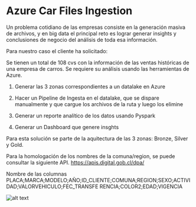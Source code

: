 # Azure Car Files Ingestion

Un problema cotidiano de las empresas consiste en la generación masiva de archivos, y en big data el principal reto es lograr generar insights y conclusiones de negocio del análisis de toda esa información.

Para nuestro caso el cliente ha solicitado:

Se tienen un total de 108 cvs con la información de las ventas históricas de una empresa de carros.
Se requiere su análisis usando las herramientas de Azure.

1. Generar las 3 zonas correspondientes a un datalake en Azure
2. Hacer un Pipeline de Ingesta en el datalake, que se dispare manualmente y que cargue los archivos de la ruta y luego los elimine

3. Generar un reporte analítico de los datos usando Pyspark

4. Generar un Dashboard que genere insghts

Para esta solución se parte de la aquitectura de las 3 zonas: Bronze, Silver y Gold.

Para la homologación de los nombres de la comuna/region, se puede consultar la siguiente API. https://apis.digital.gob.cl/dpa/

Nombre de las columnas PLACA;MARCA;MODELO;AÑO;ID_CLIENTE;COMUNA;REGION;SEXO;ACTIVIDAD;VALORVEHICULO;FEC_TRANSFE RENCIA;COLOR2;EDAD;VIGENCIA


![alt text](https://docs.microsoft.com/es-ES/azure/architecture/solution-ideas/media/ingest-etl-and-stream-processing-with-azure-databricks.png)
